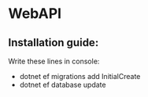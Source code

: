 # WebAPI

Installation guide:
----------------------------

Write these lines in console:

* dotnet ef migrations add InitialCreate
* dotnet ef database update

